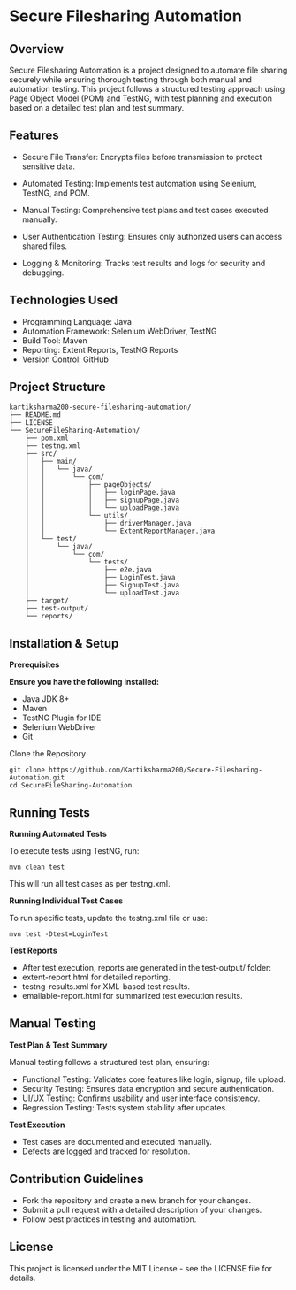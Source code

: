 # Secure Filesharing Automation

## **Overview**

Secure Filesharing Automation is a project designed to automate file sharing securely while ensuring thorough testing through both manual and automation testing. This project follows a structured testing approach using Page Object Model (POM) and TestNG, with test planning and execution based on a detailed test plan and test summary.

## Features

- Secure File Transfer: Encrypts files before transmission to protect sensitive data.

- Automated Testing: Implements test automation using Selenium, TestNG, and POM.

- Manual Testing: Comprehensive test plans and test cases executed manually.

- User Authentication Testing: Ensures only authorized users can access shared files.

- Logging & Monitoring: Tracks test results and logs for security and debugging.


## Technologies Used

- Programming Language: Java
- Automation Framework: Selenium WebDriver, TestNG
- Build Tool: Maven
- Reporting: Extent Reports, TestNG Reports
- Version Control: GitHub

## Project Structure
~~~
kartiksharma200-secure-filesharing-automation/
├── README.md
├── LICENSE
└── SecureFileSharing-Automation/
    ├── pom.xml
    ├── testng.xml
    ├── src/
    │   ├── main/
    │   │   └── java/
    │   │       └── com/
    │   │           ├── pageObjects/
    │   │           │   ├── loginPage.java
    │   │           │   ├── signupPage.java
    │   │           │   └── uploadPage.java
    │   │           └── utils/
    │   │               ├── driverManager.java
    │   │               └── ExtentReportManager.java
    │   └── test/
    │       └── java/
    │           └── com/
    │               └── tests/
    │                   ├── e2e.java
    │                   ├── LoginTest.java
    │                   ├── SignupTest.java
    │                   └── uploadTest.java
    ├── target/
    ├── test-output/
    └── reports/
~~~
## Installation & Setup

**Prerequisites**

**Ensure you have the following installed:**

- Java JDK 8+
- Maven
- TestNG Plugin for IDE
- Selenium WebDriver
- Git

Clone the Repository
~~~
git clone https://github.com/Kartiksharma200/Secure-Filesharing-Automation.git
cd SecureFileSharing-Automation
~~~
## Running Tests

**Running Automated Tests**

To execute tests using TestNG, run:
~~~
mvn clean test
~~~
This will run all test cases as per testng.xml.

**Running Individual Test Cases**

To run specific tests, update the testng.xml file or use:
~~~
mvn test -Dtest=LoginTest
~~~
**Test Reports**

- After test execution, reports are generated in the test-output/ folder:
- extent-report.html for detailed reporting.
- testng-results.xml for XML-based test results.
- emailable-report.html for summarized test execution results.

## Manual Testing

**Test Plan & Test Summary**

Manual testing follows a structured test plan, ensuring:

- Functional Testing: Validates core features like login, signup, file upload.
- Security Testing: Ensures data encryption and secure authentication.
- UI/UX Testing: Confirms usability and user interface consistency.
- Regression Testing: Tests system stability after updates.

**Test Execution**

- Test cases are documented and executed manually.
- Defects are logged and tracked for resolution.

## Contribution Guidelines

- Fork the repository and create a new branch for your changes.
- Submit a pull request with a detailed description of your changes.
- Follow best practices in testing and automation.

## License

This project is licensed under the MIT License - see the LICENSE file for details.
